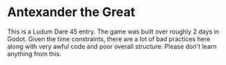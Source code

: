 # Antexander the Great
This is a Ludum Dare 45 entry. The game was built over roughly 2 days in Godot. Given the time constraints, there are a lot of bad practices here along with very awful code and poor overall structure. Please don't learn anything from this.
